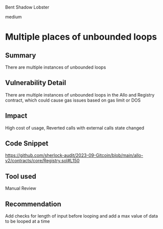 Bent Shadow Lobster

medium

# Multiple places of unbounded loops
## Summary
There are multiple instances of unbounded loops
## Vulnerability Detail
There are multiple instances of unbounded loops in the Allo and Registry contract, which could cause gas issues based on gas limit or DOS

## Impact
High cost of usage, Reverted calls with external calls state changed
## Code Snippet
https://github.com/sherlock-audit/2023-09-Gitcoin/blob/main/allo-v2/contracts/core/Registry.sol#L150
## Tool used

Manual Review

## Recommendation
Add checks for length of input before looping and add a max value of data to be looped at a time